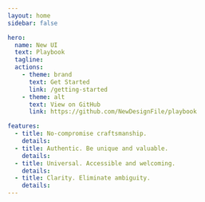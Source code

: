 ```yaml
---
layout: home
sidebar: false

hero:
  name: New UI
  text: Playbook
  tagline: 
  actions:
    - theme: brand
      text: Get Started
      link: /getting-started
    - theme: alt
      text: View on GitHub
      link: https://github.com/NewDesignFile/playbook

features:
  - title: No-compromise craftsmanship.
    details:
  - title: Authentic. Be unique and valuable.
    details:
  - title: Universal. Accessible and welcoming.
    details: 
  - title: Clarity. Eliminate ambiguity.
    details: 
---
```

